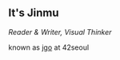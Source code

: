 <h2> It's Jinmu </h2>

_Reader & Writer, Visual Thinker_

<p>
known as <a href="https://profile.intra.42.fr/users/jgo" onclick="window.open(this.href,'_blank');">jgo</a> at 42seoul 
</p>
